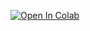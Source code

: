 [![Open In Colab](https://colab.research.google.com/assets/colab-badge.svg)](https://colab.research.google.com/github/gpk2000/Kitty-vs-Doggo/blob/master/Final_Notebook.ipynb)
